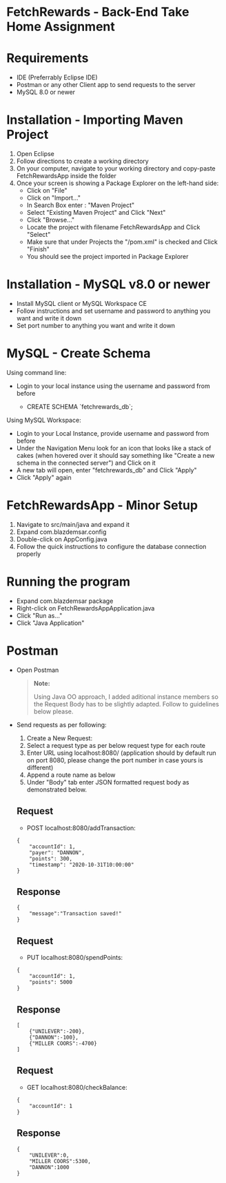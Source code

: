 # FetchRewards - Back-End Take Home Assignment

# Requirements
- IDE (Preferrably Eclipse IDE)
- Postman or any other Client app to send requests to the server
- MySQL 8.0 or newer

# Installation - Importing Maven Project
1. Open Eclipse
2. Follow directions to create a working directory
3. On your computer, navigate to your working directory and copy-paste FetchRewardsApp inside the folder
4. Once your screen is showing a Package Explorer on the left-hand side:
    - Click on "File"
    - Click on "Import..."
    - In Search Box enter : "Maven Project"
    - Select "Existing Maven Project" and Click "Next"
    - Click "Browse..."
    - Locate the project with filename FetchRewardsApp and Click "Select"
    - Make sure that under Projects the "/pom.xml" is checked and Click "Finish"
    - You should see the project imported in Package Explorer

# Installation - MySQL v8.0 or newer
- Install MySQL client or MySQL Workspace CE
- Follow instructions and set username and password to anything you want and write it down
- Set port number to anything you want and write it down

# MySQL - Create Schema

Using command line:

- Login to your local instance using the username and password from before

    - CREATE SCHEMA \`fetchrewards_db\`;

Using MySQL Workspace:

- Login to your Local Instance, provide username and password from before
- Under the Navigation Menu look for an icon that looks like a stack of cakes (when hovered over it should say something like "Create a new schema in the connected server") and Click on it
- A new tab will open, enter "fetchrewards_db" and Click "Apply"
- Click "Apply" again

# FetchRewardsApp - Minor Setup
1. Navigate to src/main/java and expand it
2. Expand com.blazdemsar.config
3. Double-click on AppConfig.java
4. Follow the quick instructions to configure the database connection properly

# Running the program
- Expand com.blazdemsar package
- Right-click on FetchRewardsAppApplication.java
- Click "Run as..."
- Click "Java Application"

# Postman
- Open Postman
     >**Note:**
     >
     >Using Java OO approach, I added aditional instance members so the Request Body has to be slightly adapted. Follow to guidelines below please.

- Send requests as per following:
    1. Create a New Request:
    2. Select a request type as per below request type for each route
    3. Enter URL using localhost:8080/ (application should by default run on port 8080, please change the port number in case yours is different)
    4. Append a route name as below
    5. Under "Body" tab enter JSON formatted request body as demonstrated below.

    ## Request
    - POST localhost:8080/addTransaction:
    ```
    {
        "accountId": 1,
        "payer": "DANNON",
        "points": 300,
        "timestamp": "2020-10-31T10:00:00"
    }
    ```

    ## Response
    ```
    {
        "message":"Transaction saved!"
    }
    ```

    ## Request
    - PUT localhost:8080/spendPoints:
    ```
    {
        "accountId": 1,
        "points": 5000
    }
    ```

    ## Response
    ```
    [
        {"UNILEVER":-200},
        {"DANNON":-100},
        {"MILLER COORS":-4700}
    ]
    ```

    ## Request
    - GET localhost:8080/checkBalance:
    ```
    {
        "accountId": 1
    }
    ```

    ## Response
    ```
    {
        "UNILEVER":0,
        "MILLER COORS":5300,
        "DANNON":1000
    }
    ```
